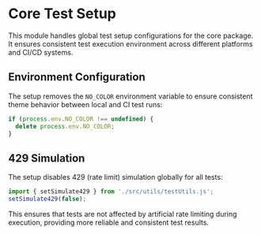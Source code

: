 # Core Test Setup

This module handles global test setup configurations for the core package. It ensures consistent test execution environment across different platforms and CI/CD systems.

## Environment Configuration

The setup removes the `NO_COLOR` environment variable to ensure consistent theme behavior between local and CI test runs:
```ts
if (process.env.NO_COLOR !== undefined) {
  delete process.env.NO_COLOR;
}
```

## 429 Simulation

The setup disables 429 (rate limit) simulation globally for all tests:
```ts
import { setSimulate429 } from './src/utils/testUtils.js';
setSimulate429(false);
```

This ensures that tests are not affected by artificial rate limiting during execution, providing more reliable and consistent test results.
